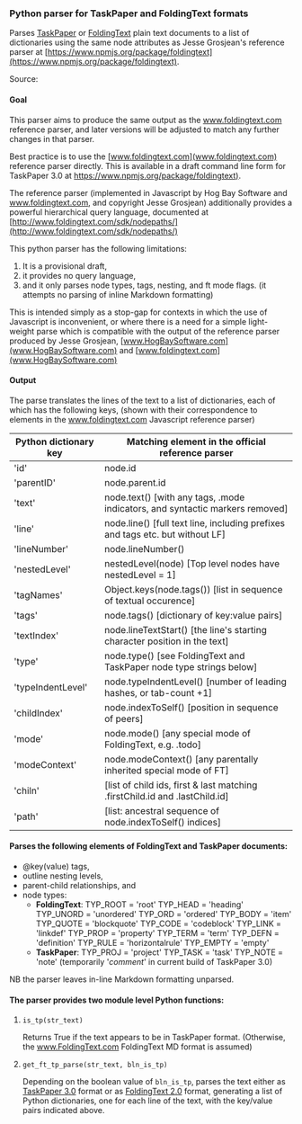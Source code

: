 ### Python parser for TaskPaper and FoldingText formats

Parses [TaskPaper](www.hogbaysoftware.com) or [FoldingText](www.FoldingText.com) plain text documents to a list of dictionaries using the same node attributes as Jesse Grosjean's reference parser at [https://www.npmjs.org/package/foldingtext](https://www.npmjs.org/package/foldingtext).

Source: 

#### Goal

This parser aims to produce the same output as the www.foldingtext.com reference parser, and later versions will be adjusted to match any further changes in that parser.

Best practice is to use the [www.foldingtext.com](www.foldingtext.com) reference parser directly. This is available in a draft command line form for TaskPaper 3.0 at [https://www.npmjs.org/package/foldingtext)](https://www.npmjs.org/package/foldingtext).

The reference parser (implemented in Javascript by Hog Bay Software and www.foldingtext.com, and copyright Jesse Grosjean) additionally provides a powerful hierarchical query language, documented at [http://www.foldingtext.com/sdk/nodepaths/](http://www.foldingtext.com/sdk/nodepaths/)

This python parser has the following limitations:

1. It is a provisional draft,
2. it provides no query language,
3. and it only parses node types, tags, nesting, and ft mode flags.
	(it attempts no parsing of inline Markdown formatting)

This is intended simply as a stop-gap for contexts in which the use of Javascript is inconvenient, or where there is a need for a simple light-weight parse which is compatible with the output of the reference parser produced by Jesse Grosjean, [www.HogBaySoftware.com](www.HogBaySoftware.com) and [www.foldingtext.com](www.HogBaySoftware.com)

#### Output

The parse translates the lines of the text to a list of dictionaries, each of which has the following keys, (shown with their correspondence to elements in the www.foldingtext.com Javascript reference parser)

Python dictionary key | Matching element in the official reference parser
---|---
'id' | node.id
'parentID' | node.parent.id
'text' | node.text() [with any tags, .mode indicators, and syntactic markers removed]
'line' | node.line() [full text line, including prefixes and tags etc. but without LF]
'lineNumber' | node.lineNumber()
'nestedLevel' | nestedLevel(node) [Top level nodes have nestedLevel = 1]
'tagNames' | Object.keys(node.tags()) [list in sequence of textual occurence]
'tags' | node.tags() [dictionary of key:value pairs]
'textIndex' | node.lineTextStart() [the line's starting character position in the text]
'type' | node.type() [see FoldingText and TaskPaper node type strings below]
'typeIndentLevel' | node.typeIndentLevel() [number of leading hashes, or tab-count +1]
'childIndex' | node.indexToSelf() [position in sequence of peers]
'mode' | node.mode() [any special mode of FoldingText, e.g. .todo]
'modeContext' | node.modeContext() [any parentally inherited special mode of FT]
'chiln' | [list of child ids, first & last matching .firstChild.id and .lastChild.id]
'path' | [list: ancestral sequence of node.indexToSelf() indices]


#### Parses the following elements of FoldingText and TaskPaper documents:
- @key(value) tags,
- outline nesting levels,
- parent-child relationships, and
- node types:
	- **FoldingText**:
		TYP_ROOT = 'root'
		TYP_HEAD = 'heading'
		TYP_UNORD = 'unordered'
		TYP_ORD = 'ordered'
		TYP_BODY = 'item'
		TYP_QUOTE = 'blockquote'
		TYP_CODE = 'codeblock'
		TYP_LINK = 'linkdef'
		TYP_PROP = 'property'
		TYP_TERM = 'term'
		TYP_DEFN = 'definition'
		TYP_RULE = 'horizontalrule'
		TYP_EMPTY = 'empty'
	- **TaskPaper**:
		TYP_PROJ = 'project'
		TYP_TASK = 'task'
		TYP_NOTE = 'note'	(temporarily '_comment_' in current build of TaskPaper 3.0)


NB the parser leaves in-line Markdown formatting unparsed.

#### The parser provides two module level Python functions:

1. `is_tp(str_text)`

	Returns True if the text appears to be in TaskPaper format.
	(Otherwise, the www.FoldingText.com FoldingText MD format is assumed)

2. `get_ft_tp_parse(str_text, bln_is_tp)`

	Depending on the boolean value of `bln_is_tp`, parses the text either as [TaskPaper 3.0](http://support.foldingtext.com/discussions/development-versions) format or as [FoldingText 2.0](http://support.foldingtext.com/discussions/development-versions) format, generating a list of Python dictionaries, one for each line of the text, with the key/value pairs indicated above.

